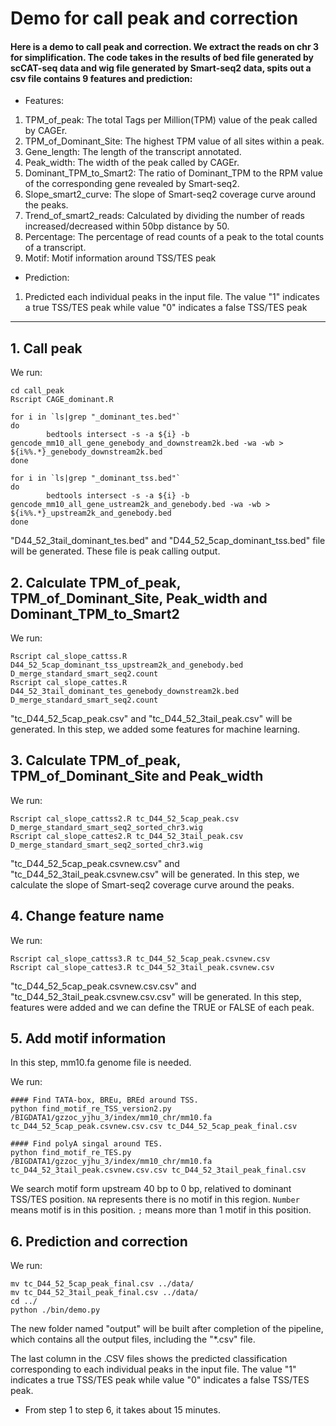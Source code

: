 # Demo for call peak and correction


#### Here is a demo to call peak and correction. We extract the reads on chr 3 for simplification. The code takes in the results of bed file generated by scCAT-seq data and wig file generated by Smart-seq2 data, spits out a csv file contains 9 features and prediction:



* Features:
1) TPM_of_peak: The total Tags per Million(TPM) value of the peak called by CAGEr.
2) TPM_of_Dominant_Site: The highest TPM value of all sites within a peak.
3) Gene_length: The length of the transcript annotated.
4) Peak_width: The width of the peak called by CAGEr.
5) Dominant_TPM_to_Smart2: The ratio of Dominant_TPM to the RPM value of the corresponding gene revealed by Smart-seq2.
6) Slope_smart2_curve: The slope of Smart-seq2 coverage curve around the peaks.
7) Trend_of_smart2_reads: Calculated by dividing the number of reads increased/decreased within 50bp distance by 50.
8) Percentage: The percentage of read counts of a peak to the total counts of a transcript.
9) Motif: Motif information around TSS/TES peak

* Prediction:  
1) Predicted each individual peaks in the input file. The value "1" indicates a true TSS/TES peak while value "0" indicates a false TSS/TES peak

---
## 1. Call peak

We run:

```
cd call_peak
Rscript CAGE_dominant.R

for i in `ls|grep "_dominant_tes.bed"`
do
        bedtools intersect -s -a ${i} -b gencode_mm10_all_gene_genebody_and_downstream2k.bed -wa -wb > ${i%%.*}_genebody_downstream2k.bed
done

for i in `ls|grep "_dominant_tss.bed"`
do 
        bedtools intersect -s -a ${i} -b gencode_mm10_all_gene_ustream2k_and_genebody.bed -wa -wb > ${i%%.*}_upstream2k_and_genebody.bed
done 
```

"D44_52_3tail_dominant_tes.bed" and "D44_52_5cap_dominant_tss.bed" file will be generated. These file is peak calling output.



## 2. Calculate TPM_of_peak, TPM_of_Dominant_Site, Peak_width and Dominant_TPM_to_Smart2

We run:

```
Rscript cal_slope_cattss.R D44_52_5cap_dominant_tss_upstream2k_and_genebody.bed D_merge_standard_smart_seq2.count
Rscript cal_slope_cattes.R D44_52_3tail_dominant_tes_genebody_downstream2k.bed D_merge_standard_smart_seq2.count
```

"tc_D44_52_5cap_peak.csv" and "tc_D44_52_3tail_peak.csv" will be generated. In this step, we added some features for machine learning.



## 3. Calculate TPM_of_peak, TPM_of_Dominant_Site and Peak_width

We run:

```
Rscript cal_slope_cattss2.R tc_D44_52_5cap_peak.csv D_merge_standard_smart_seq2_sorted_chr3.wig
Rscript cal_slope_cattes2.R tc_D44_52_3tail_peak.csv  D_merge_standard_smart_seq2_sorted_chr3.wig
```

"tc_D44_52_5cap_peak.csvnew.csv" and "tc_D44_52_3tail_peak.csvnew.csv" will be generated. In this step, we calculate the slope of Smart-seq2 coverage curve around the peaks.



## 4. Change feature name

We run:

```
Rscript cal_slope_cattss3.R tc_D44_52_5cap_peak.csvnew.csv
Rscript cal_slope_cattes3.R tc_D44_52_3tail_peak.csvnew.csv
```

"tc_D44_52_5cap_peak.csvnew.csv.csv" and "tc_D44_52_3tail_peak.csvnew.csv.csv" will be generated. In this step, features were added and we can define the TRUE or FALSE of each peak.


## 5. Add motif information

In this step, mm10.fa genome file is needed. 

We run:

```
#### Find TATA-box, BREu, BREd around TSS.
python find_motif_re_TSS_version2.py /BIGDATA1/gzzoc_yjhu_3/index/mm10_chr/mm10.fa tc_D44_52_5cap_peak.csvnew.csv.csv tc_D44_52_5cap_peak_final.csv

#### Find polyA singal around TES.
python find_motif_re_TES.py /BIGDATA1/gzzoc_yjhu_3/index/mm10_chr/mm10.fa tc_D44_52_3tail_peak.csvnew.csv.csv tc_D44_52_3tail_peak_final.csv
```
We search motif form upstream 40 bp to 0 bp, relatived to dominant TSS/TES position. `NA` represents there is no motif in this region. `Number` means motif is in this position. `;` means more than 1 motif in this position. 


## 6. Prediction and correction

We run:

```
mv tc_D44_52_5cap_peak_final.csv ../data/
mv tc_D44_52_3tail_peak_final.csv ../data/
cd ../
python ./bin/demo.py
```

The new folder named "output" will be built after completion of the pipeline, which contains all the output files, including the "\*.csv" file. 

The last column in the .CSV files shows the predicted classification corresponding to each individual peaks in the input file. The value "1" indicates a true TSS/TES peak while value "0" indicates a false TSS/TES peak.


* From step 1 to step 6, it takes about 15 minutes.








